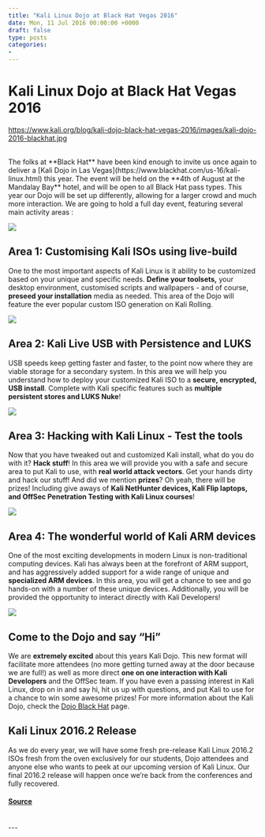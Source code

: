```yaml
---
title: "Kali Linux Dojo at Black Hat Vegas 2016"
date: Mon, 11 Jul 2016 00:00:00 +0000
draft: false
type: posts
categories: 
- 
---
```

# Kali Linux Dojo at Black Hat Vegas 2016
https://www.kali.org/blog/kali-dojo-black-hat-vegas-2016/images/kali-dojo-2016-blackhat.jpg
<br/>

<br/>
The folks at **Black Hat** have been kind enough to invite us once again to deliver a [Kali Dojo in Las Vegas](https://www.blackhat.com/us-16/kali-linux.html) this year. The event will be held on the **4th of August at the Mandalay Bay** hotel, and will be open to all Black Hat pass types. This year our Dojo will be set up differently, allowing for a larger crowd and much more interaction. We are going to hold a full day event, featuring several main activity areas :

[![](https://www.kali.org/blog/kali-dojo-black-hat-vegas-2016/images/dojo-slider.png)](https://www.kali.org/blog/kali-dojo-black-hat-vegas-2016/images/dojo-slider.png)

Area 1: Customising Kali ISOs using live-build
----------------------------------------------

One to the most important aspects of Kali Linux is it ability to be customized based on your unique and specific needs. **Define your toolsets,** your desktop environment, customised scripts and wallpapers - and of course, **preseed your installation** media as needed. This area of the Dojo will feature the ever popular custom ISO generation on Kali Rolling.

[![](https://www.kali.org/blog/kali-dojo-black-hat-vegas-2016/images/kali-iso-special-features.png)](https://www.kali.org/blog/kali-dojo-black-hat-vegas-2016/images/kali-iso-special-features.png)

Area 2: Kali Live USB with Persistence and LUKS
-----------------------------------------------

USB speeds keep getting faster and faster, to the point now where they are viable storage for a secondary system. In this area we will help you understand how to deploy your customized Kali ISO to a **secure, encrypted, USB install**. Complete with Kali specific features such as **multiple persistent stores and LUKS Nuke**!

[![](https://www.kali.org/blog/kali-dojo-black-hat-vegas-2016/images/kali-usb.png)](https://www.kali.org/blog/kali-dojo-black-hat-vegas-2016/images/kali-usb.png)

Area 3: Hacking with Kali Linux - Test the tools
------------------------------------------------

Now that you have tweaked out and customized Kali install, what do you do with it? **Hack stuff**! In this area we will provide you with a safe and secure area to put Kali to use, with **real world attack vectors**. Get your hands dirty and hack our stuff! And did we mention **prizes**? Oh yeah, there will be prizes! Including give aways of **Kali NetHunter devices, Kali Flip laptops, and OffSec Penetration Testing with Kali Linux courses**!

[![](https://www.kali.org/blog/kali-dojo-black-hat-vegas-2016/images/offsec-playground-thumb-21.png)](https://www.kali.org/blog/kali-dojo-black-hat-vegas-2016/images/offsec-playground-thumb-21.png)

Area 4: The wonderful world of Kali ARM devices
-----------------------------------------------

One of the most exciting developments in modern Linux is non-traditional computing devices. Kali has always been at the forefront of ARM support, and has aggressively added support for a wide range of unique and **specialized ARM devices**. In this area, you will get a chance to see and go hands-on with a number of these unique devices. Additionally, you will be provided the opportunity to interact directly with Kali Developers!

[![](https://www.kali.org/blog/kali-dojo-black-hat-vegas-2016/images/RASPBERRY_PI_A_PLUS_01.png)](https://www.kali.org/blog/kali-dojo-black-hat-vegas-2016/images/RASPBERRY_PI_A_PLUS_01.png)

Come to the Dojo and say “Hi”
-----------------------------

We are **extremely excited** about this years Kali Dojo. This new format will facilitate more attendees (no more getting turned away at the door because we are full!) as well as more direct **one on one interaction with Kali Developers** and the OffSec team. If you have even a passing interest in Kali Linux, drop on in and say hi, hit us up with questions, and put Kali to use for a chance to win some awesome prizes! For more information about the Kali Dojo, check the [Dojo Black Hat](https://www.blackhat.com/us-16/kali-linux.html) page.

Kali Linux 2016.2 Release
-------------------------

As we do every year, we will have some fresh pre-release Kali Linux 2016.2 ISOs fresh from the oven exclusively for our students, Dojo attendees and anyone else who wants to peek at our upcoming version of Kali Linux. Our final 2016.2 release will happen once we’re back from the conferences and fully recovered.

#### [Source](https://www.kali.org/blog/kali-dojo-black-hat-vegas-2016/)

<br/>
---

